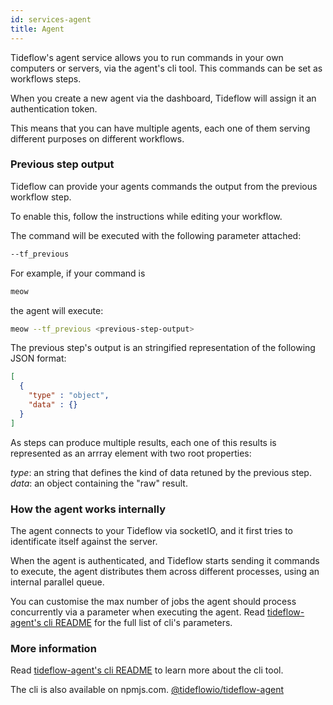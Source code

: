 ```yaml
---
id: services-agent
title: Agent
---
```


Tideflow's agent service allows you to run commands in your own computers or
servers, via the agent's cli tool. This commands can be set as workflows steps.

When you create a new agent via the dashboard, Tideflow will assign it an
authentication token.

This means that you can have multiple agents, each one of them serving different
purposes on different workflows.

### Previous step output

Tideflow can provide your agents commands the output from the previous workflow
step.

To enable this, follow the instructions while editing your workflow.

The command will be executed with the following parameter attached:

```bash
--tf_previous
```

For example, if your command is

```bash
meow
```

the agent will execute:

```bash
meow --tf_previous <previous-step-output>
```

The previous step's output is an stringified representation of the following JSON
format:

```json
[
  {
    "type" : "object",
    "data" : {}
  }
]
```

As steps can produce multiple results, each one of this results is represented
as an arrray element with two root properties:

*type*: an string that defines the kind of data retuned by the previous step.
*data*: an object containing the "raw" result.

### How the agent works internally

The agent connects to your Tideflow via socketIO, and it first tries to 
identificate itself against the server.

When the agent is authenticated, and Tideflow starts sending it commands
to execute, the agent distributes them across different processes, using
an internal parallel queue.

You can customise the max number of jobs the agent should process concurrently
via a parameter when executing the agent. Read [tideflow-agent's cli README](https://github.com/tideflow-io/tideflow-agent) for the full list of cli's parameters.

### More information

Read [tideflow-agent's cli README](https://raw.githubusercontent.com/tideflow-io/tideflow-agent/master/README.md)
to learn more about the cli tool.

The cli is also available on npmjs.com. [@tideflowio/tideflow-agent](https://www.npmjs.com/package/@tideflowio/tideflow-agent)
